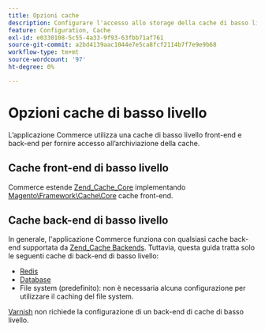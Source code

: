 ```yaml
---
title: Opzioni cache
description: Configurare l'accesso allo storage della cache di basso livello.
feature: Configuration, Cache
exl-id: e0330108-5c55-4a33-9f93-63fbb71af761
source-git-commit: a2bd4139aac1044e7e5ca8fcf2114b7f7e9e9b68
workflow-type: tm+mt
source-wordcount: '97'
ht-degree: 0%

---
```


# Opzioni cache di basso livello

L’applicazione Commerce utilizza una cache di basso livello front-end e back-end per fornire accesso all’archiviazione della cache.

## Cache front-end di basso livello

Commerce estende [Zend_Cache_Core](https://framework.zend.com/manual/1.12/en/zend.cache.frontends.html) implementando [Magento\Framework\Cache\Core](https://github.com/magento/magento2/blob/2.4/lib/internal/Magento/Framework/Cache/Core.php) cache front-end.

## Cache back-end di basso livello

In generale, l&#39;applicazione Commerce funziona con qualsiasi cache back-end supportata da [Zend_Cache Backends](https://framework.zend.com/manual/1.12/en/zend.cache.backends.html). Tuttavia, questa guida tratta solo le seguenti cache di back-end di basso livello:

- [Redis](config-redis.md)
- [Database](https://developer.adobe.com/commerce/php/development/cache/partial/database-caching/)
- File system (predefinito): non è necessaria alcuna configurazione per utilizzare il caching del file system.

[Varnish](config-varnish.md) non richiede la configurazione di un back-end di cache di basso livello.
